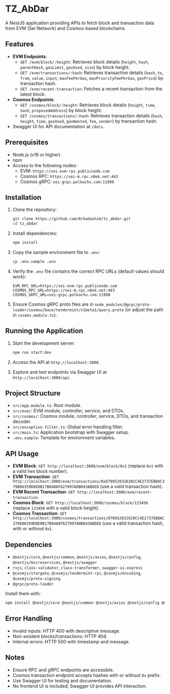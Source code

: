 # TZ_AbDar

A NestJS application providing APIs to fetch block and transaction data from EVM (Sei Network) and Cosmos-based blockchains.

## Features

- **EVM Endpoints**:
  - `GET /evm/block/:height`: Retrieves block details (`height`, `hash`, `parentHash`, `gasLimit`, `gasUsed`, `size`) by block height.
  - `GET /evm/transactions/:hash`: Retrieves transaction details (`hash`, `to`, `from`, `value`, `input`, `maxFeePerGas`, `maxPriorityFeePerGas`, `gasPrice`) by transaction hash.
  - `GET /evm/recent-transaction`: Fetches a recent transaction from the latest block.
- **Cosmos Endpoints**:
  - `GET /cosmos/block/:height`: Retrieves block details (`height`, `time`, `hash`, `proposedAddress`) by block height.
  - `GET /cosmos/transactions/:hash`: Retrieves transaction details (`hash`, `height`, `time`, `gasUsed`, `gasWanted`, `fee`, `sender`) by transaction hash.
- Swagger UI for API documentation at `/docs`.

## Prerequisites

- Node.js (v16 or higher)
- npm
- Access to the following nodes:
  - EVM: `https://sei-evm-rpc.publicnode.com`
  - Cosmos RPC: `https://sei-m.rpc.n0ok.net:443`
  - Cosmos gRPC: `sei-grpc.polkachu.com:11990`

## Installation

1. Clone the repository:
   ```bash
   git clone https://github.com/Arkadashim/tz_abdar.git
   cd tz_abdar
   ```

2. Install dependencies:
   ```bash
   npm install
   ```

3. Copy the sample environment file to `.env`:
   ```bash
   cp .env.sample .env
   ```

4. Verify the `.env` file contains the correct RPC URLs (default values should work):
   ```env
   EVM_RPC_URL=https://sei-evm-rpc.publicnode.com
   COSMOS_RPC_URL=https://sei-m.rpc.n0ok.net:443
   COSMOS_GRPC_URL=sei-grpc.polkachu.com:11990
   ```

5. Ensure Cosmos gRPC proto files are in `node_modules/@grpc/proto-loader/cosmos/base/tendermint/v1beta1/query.proto` (or adjust the path in `cosmos.module.ts`).

## Running the Application

1. Start the development server:
   ```bash
   npm run start:dev
   ```

2. Access the API at `http://localhost:3000`.

3. Explore and test endpoints via Swagger UI at `http://localhost:3000/api`.

## Project Structure

- `src/app.module.ts`: Root module.
- `src/evm/`: EVM module, controller, service, and DTOs.
- `src/cosmos/`: Cosmos module, controller, service, DTOs, and transaction decoder.
- `src/exception.filter.ts`: Global error handling filter.
- `src/main.ts`: Application bootstrap with Swagger setup.
- `.env.sample`: Template for environment variables.

## API Usage

- **EVM Block**: `GET http://localhost:3000/evm/block/0x1` (replace `0x1` with a valid hex block number).
- **EVM Transaction**: `GET http://localhost:3000/evm/transactions/0xD70952032620CC4E2737EB8AC379806359D8E0B17B0488F627997A0B043ABDED` (use a valid transaction hash).
- **EVM Recent Transaction**: `GET http://localhost:3000/evm/recent-transaction`.
- **Cosmos Block**: `GET http://localhost:3000/cosmos/block/123456` (replace `123456` with a valid block height).
- **Cosmos Transaction**: `GET http://localhost:3000/cosmos/transactions/D70952032620CC4E2737EB8AC379806359D8E0B17B0488F627997A0B043ABDED` (use a valid transaction hash, with or without `0x`).

## Dependencies

- `@nestjs/core`, `@nestjs/common`, `@nestjs/axios`, `@nestjs/config`, `@nestjs/microservices`, `@nestjs/swagger`
- `rxjs`, `class-validator`, `class-transformer`, `swagger-ui-express`
- `@cosmjs/stargate`, `@cosmjs/tendermint-rpc`, `@cosmjs/encoding`, `@cosmjs/proto-signing`
- `@grpc/proto-loader`

Install them with:
```bash
npm install @nestjs/core @nestjs/common @nestjs/axios @nestjs/config @nestjs/microservices @nestjs/swagger rxjs class-validator class-transformer swagger-ui-express @cosmjs/stargate @cosmjs/tendermint-rpc @cosmjs/encoding @cosmjs/proto-signing @grpc/proto-loader
```

## Error Handling

- Invalid inputs: HTTP 400 with descriptive message.
- Non-existent blocks/transactions: HTTP 404.
- Internal errors: HTTP 500 with timestamp and message.

## Notes

- Ensure RPC and gRPC endpoints are accessible.
- Cosmos transaction endpoint accepts hashes with or without `0x` prefix.
- Use Swagger UI for testing and documentation.
- No frontend UI is included; Swagger UI provides API interaction.
